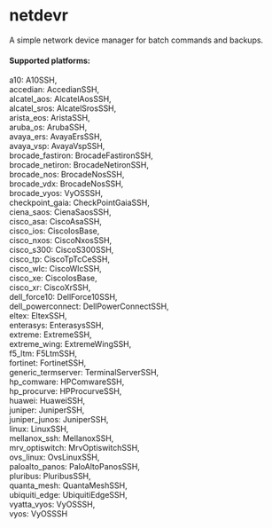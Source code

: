 # netdevr
A simple network device manager for batch commands and backups.


#### Supported platforms:
a10: A10SSH,  
accedian: AccedianSSH,    
alcatel_aos: AlcatelAosSSH,   
alcatel_sros: AlcatelSrosSSH,   
arista_eos: AristaSSH,    
aruba_os: ArubaSSH,   
avaya_ers: AvayaErsSSH,   
avaya_vsp: AvayaVspSSH,   
brocade_fastiron: BrocadeFastironSSH,   
brocade_netiron: BrocadeNetironSSH,   
brocade_nos: BrocadeNosSSH,   
brocade_vdx: BrocadeNosSSH,   
brocade_vyos: VyOSSSH,    
checkpoint_gaia: CheckPointGaiaSSH,   
ciena_saos: CienaSaosSSH,   
cisco_asa: CiscoAsaSSH,   
cisco_ios: CiscoIosBase,    
cisco_nxos: CiscoNxosSSH,   
cisco_s300: CiscoS300SSH,   
cisco_tp: CiscoTpTcCeSSH,   
cisco_wlc: CiscoWlcSSH,   
cisco_xe: CiscoIosBase,   
cisco_xr: CiscoXrSSH,   
dell_force10: DellForce10SSH,   
dell_powerconnect: DellPowerConnectSSH,   
eltex: EltexSSH,    
enterasys: EnterasysSSH,    
extreme: ExtremeSSH,    
extreme_wing: ExtremeWingSSH,   
f5_ltm: F5LtmSSH,   
fortinet: FortinetSSH,    
generic_termserver: TerminalServerSSH,    
hp_comware: HPComwareSSH,   
hp_procurve: HPProcurveSSH,   
huawei: HuaweiSSH,    
juniper: JuniperSSH,    
juniper_junos: JuniperSSH,    
linux: LinuxSSH,    
mellanox_ssh: MellanoxSSH,    
mrv_optiswitch: MrvOptiswitchSSH,   
ovs_linux: OvsLinuxSSH,     
paloalto_panos: PaloAltoPanosSSH,   
pluribus: PluribusSSH,    
quanta_mesh: QuantaMeshSSH,   
ubiquiti_edge: UbiquitiEdgeSSH,   
vyatta_vyos: VyOSSSH,   
vyos: VyOSSSH   
